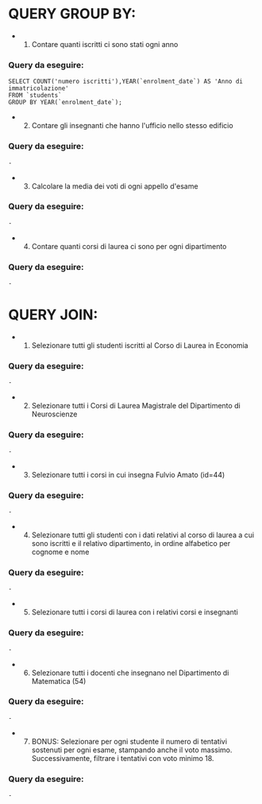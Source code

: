 # QUERY GROUP BY:

- 1. Contare quanti iscritti ci sono stati ogni anno

### Query da eseguire:

    SELECT COUNT('numero iscritti'),YEAR(`enrolment_date`) AS 'Anno di immatricolazione'
    FROM `students`
    GROUP BY YEAR(`enrolment_date`);

- 2. Contare gli insegnanti che hanno l'ufficio nello stesso edificio

### Query da eseguire:

    -

- 3. Calcolare la media dei voti di ogni appello d'esame

### Query da eseguire:

    -

- 4. Contare quanti corsi di laurea ci sono per ogni dipartimento

### Query da eseguire:

    -

# QUERY JOIN:

- 1. Selezionare tutti gli studenti iscritti al Corso di Laurea in Economia

### Query da eseguire:

    -

- 2. Selezionare tutti i Corsi di Laurea Magistrale del Dipartimento di
     Neuroscienze

### Query da eseguire:

    -

- 3. Selezionare tutti i corsi in cui insegna Fulvio Amato (id=44)

### Query da eseguire:

    -

- 4. Selezionare tutti gli studenti con i dati relativi al corso di laurea a cui
     sono iscritti e il relativo dipartimento, in ordine alfabetico per cognome e
     nome

### Query da eseguire:

    -

- 5. Selezionare tutti i corsi di laurea con i relativi corsi e insegnanti

### Query da eseguire:

    -

- 6. Selezionare tutti i docenti che insegnano nel Dipartimento di
     Matematica (54)

### Query da eseguire:

    -

- 7. BONUS: Selezionare per ogni studente il numero di tentativi sostenuti
     per ogni esame, stampando anche il voto massimo. Successivamente,
     filtrare i tentativi con voto minimo 18.

### Query da eseguire:

    -
